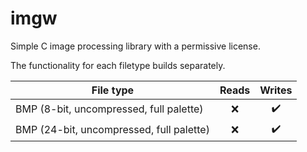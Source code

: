 # imgw
Simple C image processing library with a permissive license.

The functionality for each filetype builds separately.

| File type                                 | Reads              | Writes             |
| -------------                             |      :---:         |        :---:       |
| BMP (8-bit, uncompressed, full palette)   | :x:                | :heavy_check_mark: |
| BMP (24-bit, uncompressed, full palette)  | :x:                | :heavy_check_mark: |
